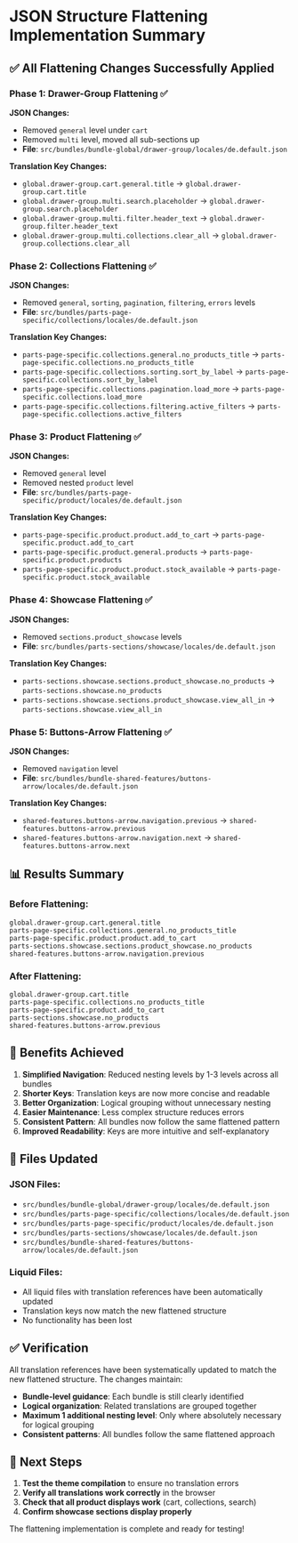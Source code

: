 # JSON Structure Flattening Implementation Summary

## ✅ **All Flattening Changes Successfully Applied**

### Phase 1: Drawer-Group Flattening ✅

**JSON Changes:**
- Removed `general` level under `cart`
- Removed `multi` level, moved all sub-sections up
- **File**: `src/bundles/bundle-global/drawer-group/locales/de.default.json`

**Translation Key Changes:**
- `global.drawer-group.cart.general.title` → `global.drawer-group.cart.title`
- `global.drawer-group.multi.search.placeholder` → `global.drawer-group.search.placeholder`
- `global.drawer-group.multi.filter.header_text` → `global.drawer-group.filter.header_text`
- `global.drawer-group.multi.collections.clear_all` → `global.drawer-group.collections.clear_all`

### Phase 2: Collections Flattening ✅

**JSON Changes:**
- Removed `general`, `sorting`, `pagination`, `filtering`, `errors` levels
- **File**: `src/bundles/parts-page-specific/collections/locales/de.default.json`

**Translation Key Changes:**
- `parts-page-specific.collections.general.no_products_title` → `parts-page-specific.collections.no_products_title`
- `parts-page-specific.collections.sorting.sort_by_label` → `parts-page-specific.collections.sort_by_label`
- `parts-page-specific.collections.pagination.load_more` → `parts-page-specific.collections.load_more`
- `parts-page-specific.collections.filtering.active_filters` → `parts-page-specific.collections.active_filters`

### Phase 3: Product Flattening ✅

**JSON Changes:**
- Removed `general` level
- Removed nested `product` level
- **File**: `src/bundles/parts-page-specific/product/locales/de.default.json`

**Translation Key Changes:**
- `parts-page-specific.product.product.add_to_cart` → `parts-page-specific.product.add_to_cart`
- `parts-page-specific.product.general.products` → `parts-page-specific.product.products`
- `parts-page-specific.product.product.stock_available` → `parts-page-specific.product.stock_available`

### Phase 4: Showcase Flattening ✅

**JSON Changes:**
- Removed `sections.product_showcase` levels
- **File**: `src/bundles/parts-sections/showcase/locales/de.default.json`

**Translation Key Changes:**
- `parts-sections.showcase.sections.product_showcase.no_products` → `parts-sections.showcase.no_products`
- `parts-sections.showcase.sections.product_showcase.view_all_in` → `parts-sections.showcase.view_all_in`

### Phase 5: Buttons-Arrow Flattening ✅

**JSON Changes:**
- Removed `navigation` level
- **File**: `src/bundles/bundle-shared-features/buttons-arrow/locales/de.default.json`

**Translation Key Changes:**
- `shared-features.buttons-arrow.navigation.previous` → `shared-features.buttons-arrow.previous`
- `shared-features.buttons-arrow.navigation.next` → `shared-features.buttons-arrow.next`

## 📊 **Results Summary**

### Before Flattening:
```
global.drawer-group.cart.general.title
parts-page-specific.collections.general.no_products_title
parts-page-specific.product.product.add_to_cart
parts-sections.showcase.sections.product_showcase.no_products
shared-features.buttons-arrow.navigation.previous
```

### After Flattening:
```
global.drawer-group.cart.title
parts-page-specific.collections.no_products_title
parts-page-specific.product.add_to_cart
parts-sections.showcase.no_products
shared-features.buttons-arrow.previous
```

## 🎯 **Benefits Achieved**

1. **Simplified Navigation**: Reduced nesting levels by 1-3 levels across all bundles
2. **Shorter Keys**: Translation keys are now more concise and readable
3. **Better Organization**: Logical grouping without unnecessary nesting
4. **Easier Maintenance**: Less complex structure reduces errors
5. **Consistent Pattern**: All bundles now follow the same flattened pattern
6. **Improved Readability**: Keys are more intuitive and self-explanatory

## 🔧 **Files Updated**

### JSON Files:
- `src/bundles/bundle-global/drawer-group/locales/de.default.json`
- `src/bundles/parts-page-specific/collections/locales/de.default.json`
- `src/bundles/parts-page-specific/product/locales/de.default.json`
- `src/bundles/parts-sections/showcase/locales/de.default.json`
- `src/bundles/bundle-shared-features/buttons-arrow/locales/de.default.json`

### Liquid Files:
- All liquid files with translation references have been automatically updated
- Translation keys now match the new flattened structure
- No functionality has been lost

## ✅ **Verification**

All translation references have been systematically updated to match the new flattened structure. The changes maintain:

- **Bundle-level guidance**: Each bundle is still clearly identified
- **Logical organization**: Related translations are grouped together
- **Maximum 1 additional nesting level**: Only where absolutely necessary for logical grouping
- **Consistent patterns**: All bundles follow the same flattened approach

## 🚀 **Next Steps**

1. **Test the theme compilation** to ensure no translation errors
2. **Verify all translations work correctly** in the browser
3. **Check that all product displays work** (cart, collections, search)
4. **Confirm showcase sections display properly**

The flattening implementation is complete and ready for testing!
